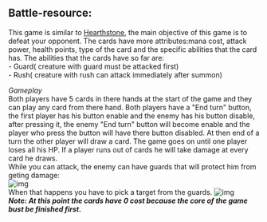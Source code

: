   ## Battle-resource:
  
   This game is similar to [Hearthstone](https://playhearthstone.com/en-us/), the main objective of this game is to defeat your opponent. The cards have more attributes:mana cost, attack power, health points, type of the card and the specific abilities that the card has.
   The abilities that the cards have so far are:</br>
      - Guard( creature with guard must be attacked first)</br>
      - Rush( creature with rush can attack immediately after summon)</br>
   
   *Gameplay*</br>
   Both players have 5 cards in there hands at the start of the game and they can play any card from there hand. Both players have a "End turn" button, the first player has his button enable and the enemy has his button disable, after pressing it, the enemy "End turn" button will become enable and the player who press the button will have there button disabled. At then end of a turn the other player will draw a card. The game goes on until one player loses all his HP. If a player runs out of cards he will take damage at every card he draws.<br>
   While you can attack, the enemy can have guards that will protect him from geting damage:</br>
   ![img](https://github.com/ManoloiuAlexandru/Battle_resurce/blob/master/message2.png)</br>
   When that happens you have to pick a target from the guards.
   ![img](https://github.com/ManoloiuAlexandru/Battle_resurce/blob/master/message1.png)</br>
***Note: At this point the cards have 0 cost because the core of the game bust be finished first.***
      
